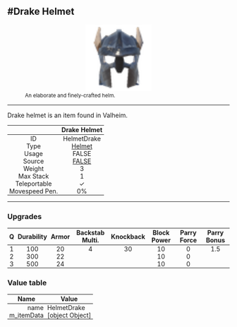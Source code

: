 <meta property="og:title" content="Drake Helmet - MoreValheim" /><meta property="og:type" content="website" /><meta property="og:image" content="/assets/drake_helmet.png" /><meta property="og:description" content="Drake Helmet is an item found in Valheim." /><meta name="theme-color" content="#546D78"><meta name="twitter:card" content="summary_large_image">
#Drake Helmet
-------------
<style>img {width:20px;}.tb {width:150px;display: block;margin-left: auto;margin-right: auto;}</style>

<style>.md-typeset table:not([class]) th:not([align]) {min-width:unset!important;}</style>
<style>td{padding:0em 0.3em!important;text-align:center!important;border-left:.05rem solid var(--md-default-fg-color--lightest)}</style>

<style>th{padding:0.1em 0.3em!important;text-align:center!important;font-weight:bold}</style>

<style>pre{text-align:right!important}</style>
<style>table tr td:first-child {border-left: 0;};</style>

<figure><img src="/assets/drake_helmet.png" class="tb" /><figcaption><small>An elaborate and finely-crafted helm.</small></figcaption></figure>

-------------

Drake helmet is an item found in Valheim.

|        | Drake Helmet              |
| ----------- | ------------------------------------ |
| ID |HelmetDrake
| Type | [Helmet](../../types/helmet)
| Usage | FALSE<br>
| Source | [FALSE](../../items/false)
| Weight | 3 |
| Max Stack | 1 |
| Teleportable | ✓
| Movespeed Pen. | 0%


-------------

### Upgrades
| Q | Durability | Armor | Backstab Multi. | Knockback | Block Power | Parry Force | Parry Bonus
| - | - | - | - | - | - | - | - 
1 | 100 | 20 | 4 | 30 | 10 | 0 | 1.5 | 
 | 2 | 300 | 22 |  |  | 10 | 0 |  | 
 | 3 | 500 | 24 |  |  | 10 | 0 |  | 


### Value table
| Name | Value
| - | - |
| <div style="text-align:right">name</div> | <div style="text-align:left">HelmetDrake</div> | 
| <div style="text-align:right">m_itemData</div> | <div style="text-align:left">[object Object]</div> | 